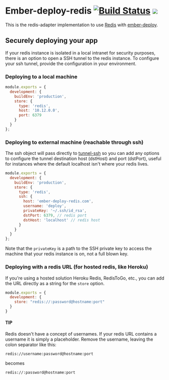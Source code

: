 # Ember-deploy-redis [![Build Status](https://travis-ci.org/LevelbossMike/ember-deploy-redis.svg?branch=master)](https://travis-ci.org/LevelbossMike/ember-deploy-redis) [![](https://ember-cli-deploy.github.io/ember-cli-deploy-version-badges/plugins/ember-deploy-redis.svg)](http://ember-cli-deploy.github.io/ember-cli-deploy-version-badges/)


This is the redis-adapter implementation to use [Redis](http://redis.io) with
[ember-deploy](https://github.com/levelbossmike/ember-deploy).

## Securely deploying your app

If your redis instance is isolated in a local intranet for security purposes, there is an option to open a SSH tunnel to the redis instance. To configure your ssh tunnel, provide the configuration in your environment.

### Deploying to a local machine

```javascript
module.exports = {
  development: {
    buildEnv: 'production',
    store: {
      type: 'redis',
      host: '10.12.0.0',
      port: 6379
    }
  }
};
```

### Deploying to external machine (reachable through ssh)

The ssh object will pass directly to [tunnel-ssh](https://github.com/Finanzchef24-GmbH/tunnel-ssh) so you can add any options to configure the tunnel destination host (dstHost) and port (dstPort), useful for instances where the default localhost isn't where your redis lives.

```javascript
module.exports = {
  development: {
    buildEnv: 'production',
    store: {
      type: 'redis',
      ssh: {
        host: 'ember-deploy-redis.com',
        username: 'deploy',
        privateKey: '~/.ssh/id_rsa',
        dstPort: 6379, // redis port
        dstHost: 'localhost' // redis host
      }
    }
  }
};
```
Note that the `privateKey` is a path to the SSH private key to access the machine that your redis instance is on, not a full blown key.

### Deploying with a redis URL (for hosted redis, like Heroku)

If you're using a hosted solution Heroku Redis, RedisToGo, etc., you can add the URL directly as a string for the `store` option.


```javascript
module.exports = {
  development: {
    store: "redis://:password@hostname:port"
  }
}
```

#### TIP
Redis doesn't have a concept of usernames. If your redis URL contains a username it is simply a placeholder. Remove the username, leaving the colon separator like this:

`redis://username:password@hostname:port`

becomes

`redis://:password@hostname:port`
